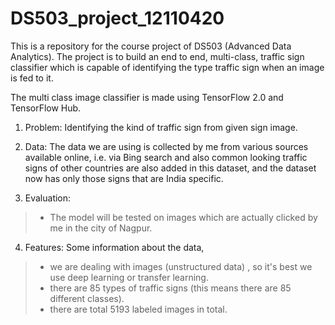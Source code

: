 # DS503_project_12110420

This is a repository for the course project of DS503 (Advanced Data Analytics). The project is to build an end to end, multi-class, traffic sign classifier which is capable of identifying the type traffic sign when an image is fed to it. 

The multi class image classifier is made using TensorFlow 2.0 and TensorFlow Hub.

1. Problem:
Identifying the kind of traffic sign from given sign image.

2. Data:
The data we are using is collected by me from various sources available online, i.e. via Bing search and also common looking traffic signs of other countries are also added in this dataset, and the dataset now has only those signs that are India specific.

3. Evaluation:
> * The model will be tested on images which are actually clicked by me in the city of Nagpur. 

4. Features:
Some information about the data,
> * we are dealing with images (unstructured data) , so it's best we use deep learning or transfer learning.
> * there are 85 types of traffic signs (this means there are 85 different classes).
> * there are total 5193 labeled images in total.
